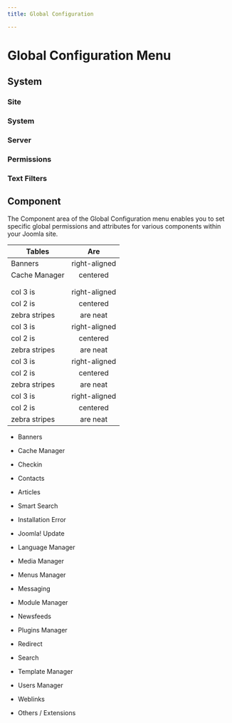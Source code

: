 ```yaml
---
title: Global Configuration

---
```


Global Configuration Menu
=====

System
-----

### Site

### System

### Server

### Permissions

### Text Filters

Component
-----
The Component area of the Global Configuration menu enables you to set specific global permissions and attributes for various components within your Joomla site.


| Tables        | Are           |
| ------------- |:-------------:|
| Banners       | right-aligned |
| Cache Manager | centered      |
| | |
| | |
| col 3 is      | right-aligned | $1600 |
| col 2 is      | centered      |   $12 |
| zebra stripes | are neat      |    $1 |
| col 3 is      | right-aligned | $1600 |
| col 2 is      | centered      |   $12 |
| zebra stripes | are neat      |    $1 |
| col 3 is      | right-aligned | $1600 |
| col 2 is      | centered      |   $12 |
| zebra stripes | are neat      |    $1 |
| col 3 is      | right-aligned | $1600 |
| col 2 is      | centered      |   $12 |
| zebra stripes | are neat      |    $1 |

* Banners

* Cache Manager

* Checkin

* Contacts

* Articles

* Smart Search

* Installation Error

* Joomla! Update

* Language Manager

* Media Manager

* Menus Manager

* Messaging

* Module Manager
 
* Newsfeeds

* Plugins Manager

* Redirect

* Search

* Template Manager

* Users Manager

* Weblinks

* Others / Extensions 

